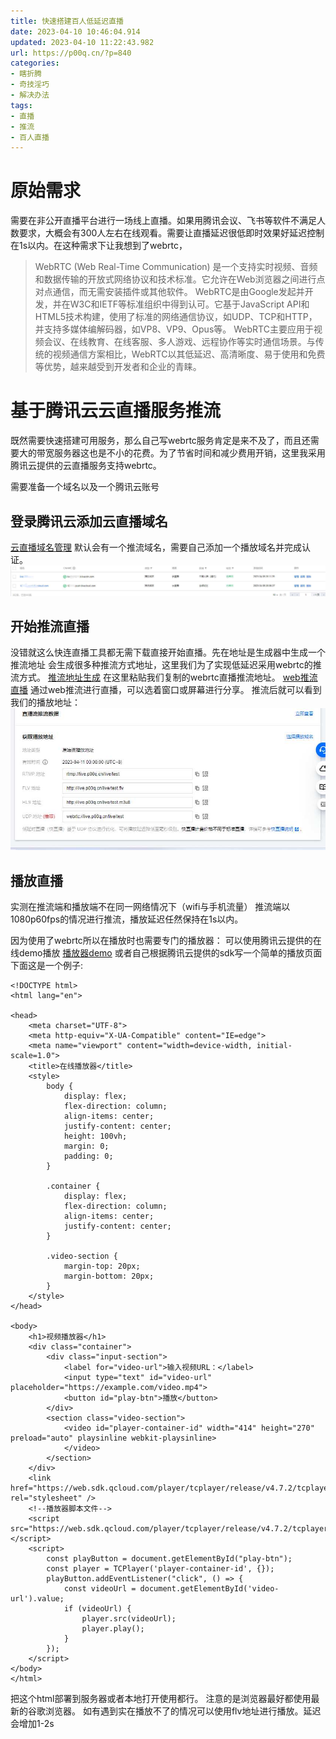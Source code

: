 ```yaml
---
title: 快速搭建百人低延迟直播
date: 2023-04-10 10:46:04.914
updated: 2023-04-10 11:22:43.982
url: https://p00q.cn/?p=840
categories: 
- 瞎折腾
- 奇技淫巧
- 解决办法
tags: 
- 直播
- 推流
- 百人直播
---
```


# 原始需求

需要在非公开直播平台进行一场线上直播。如果用腾讯会议、飞书等软件不满足人数要求，大概会有300人左右在线观看。需要让直播延迟很低即时效果好延迟控制在1s以内。在这种需求下让我想到了webrtc，

> WebRTC (Web Real-Time Communication) 是一个支持实时视频、音频和数据传输的开放式网络协议和技术标准。它允许在Web浏览器之间进行点对点通信，而无需安装插件或其他软件。
> WebRTC是由Google发起并开发，并在W3C和IETF等标准组织中得到认可。它基于JavaScript API和HTML5技术构建，使用了标准的网络通信协议，如UDP、TCP和HTTP，并支持多媒体编解码器，如VP8、VP9、Opus等。
> WebRTC主要应用于视频会议、在线教育、在线客服、多人游戏、远程协作等实时通信场景。与传统的视频通信方案相比，WebRTC以其低延迟、高清晰度、易于使用和免费等优势，越来越受到开发者和企业的青睐。

# 基于腾讯云云直播服务推流

既然需要快速搭建可用服务，那么自己写webrtc服务肯定是来不及了，而且还需要大的带宽服务器这也是不小的花费。为了节省时间和减少费用开销，这里我采用腾讯云提供的云直播服务支持webrtc。

需要准备一个域名以及一个腾讯云账号

## 登录腾讯云添加云直播域名

[云直播域名管理](https://console.cloud.tencent.com/live/domainmanage)
默认会有一个推流域名，需要自己添加一个播放域名并完成认证。
![image-1681094724419](../res/img/840-1.jpeg)

## 开始推流直播

没错就这么快连直播工具都无需下载直接开始直播。先在地址是生成器中生成一个推流地址
会生成很多种推流方式地址，这里我们为了实现低延迟采用webrtc的推流方式。
[推流地址生成](https://console.cloud.tencent.com/live/addrgenerator/addrgenerator)
在这里粘贴我们复制的webrtc直播推流地址。
[web推流直播](https://console.cloud.tencent.com/live/tools/webpush)
通过web推流进行直播，可以选着窗口或屏幕进行分享。
推流后就可以看到我们的播放地址：
![image-1681095205409](../res/img/840-2.jpeg)

## 播放直播
实测在推流端和播放端不在同一网络情况下（wifi与手机流量）
推流端以1080p60fps的情况进行推流，播放延迟任然保持在1s以内。

因为使用了webrtc所以在播放时也需要专门的播放器：
可以使用腾讯云提供的在线demo播放
[播放器demo](https://tcplayer.vcube.tencent.com/)
或者自己根据腾讯云提供的sdk写一个简单的播放页面下面这是一个例子:
```
<!DOCTYPE html>
<html lang="en">

<head>
    <meta charset="UTF-8">
    <meta http-equiv="X-UA-Compatible" content="IE=edge">
    <meta name="viewport" content="width=device-width, initial-scale=1.0">
    <title>在线播放器</title>
    <style>
        body {
            display: flex;
            flex-direction: column;
            align-items: center;
            justify-content: center;
            height: 100vh;
            margin: 0;
            padding: 0;
        }

        .container {
            display: flex;
            flex-direction: column;
            align-items: center;
            justify-content: center;
        }

        .video-section {
            margin-top: 20px;
            margin-bottom: 20px;
        }
    </style>
</head>

<body>
    <h1>视频播放器</h1>
    <div class="container">
        <div class="input-section">
            <label for="video-url">输入视频URL：</label>
            <input type="text" id="video-url" placeholder="https://example.com/video.mp4">
            <button id="play-btn">播放</button>
        </div>
        <section class="video-section">
            <video id="player-container-id" width="414" height="270" preload="auto" playsinline webkit-playsinline>
            </video>
        </section>
    </div>
    <link href="https://web.sdk.qcloud.com/player/tcplayer/release/v4.7.2/tcplayer.min.css" rel="stylesheet" />
    <!--播放器脚本文件-->
    <script src="https://web.sdk.qcloud.com/player/tcplayer/release/v4.7.2/tcplayer.v4.7.2.min.js"></script>
    <script>
        const playButton = document.getElementById("play-btn");
        const player = TCPlayer('player-container-id', {});
        playButton.addEventListener("click", () => {
            const videoUrl = document.getElementById('video-url').value;
            if (videoUrl) {
                player.src(videoUrl);
                player.play();
            }
        });
    </script>
</body>
</html>
```
把这个html部署到服务器或者本地打开使用都行。
注意的是浏览器最好都使用最新的谷歌浏览器。
如有遇到实在播放不了的情况可以使用flv地址进行播放。延迟会增加1-2s
